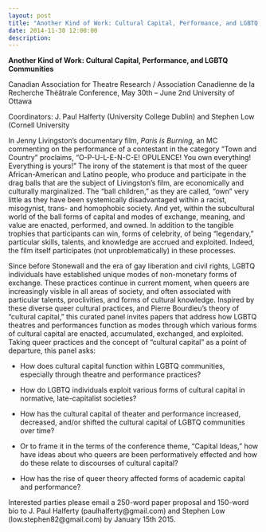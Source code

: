 ```yaml
---
layout: post
title: "Another Kind of Work: Cultural Capital, Performance, and LGBTQ Communities"
date: 2014-11-30 12:00:00
description: 
---
```


<p><strong>Another Kind of Work: Cultural Capital, Performance, and LGBTQ Communities</strong></p>
<p>Canadian Association for Theatre Research / Association Canadienne de la Recherche Théâtrale Conference, May 30th – June 2nd University of Ottawa</p>
<p>Coordinators: J. Paul Halferty (University College Dublin) and Stephen Low (Cornell University</p>
<p>In Jenny Livingston’s documentary film, <em>Paris is Burning,</em> an MC commenting on the performance of a contestant in the category “Town and Country” proclaims, “O-P-U-L-E-N-C-E! OPULENCE! You own everything! Everything is yours!” The irony of the statement is that most of the queer African-American and Latino people, who produce and participate in the drag balls that are the subject of Livingston’s film, are economically and culturally marginalized. The “ball children,” as they are called, “own” very little as they have been systemically disadvantaged within a racist, misogynist, trans- and homophobic society. And yet, within the subcultural world of the ball forms of capital and modes of exchange, meaning, and value are enacted, performed, and owned. In addition to the tangible trophies that participants can win, forms of celebrity, of being “legendary,” particular skills, talents, and knowledge are accrued and exploited. Indeed, the film itself participates (not unproblematically) in these processes.</p>
<p>Since before Stonewall and the era of gay liberation and civil rights, LGBTQ individuals have established unique modes of non-monetary forms of exchange. These practices continue in current moment, when queers are increasingly visible in all areas of society, and often associated with particular talents, proclivities, and forms of cultural knowledge. Inspired by these diverse queer cultural practices, and Pierre Bourdieu’s theory of “cultural capital,” this curated panel invites papers that address how LGBTQ theatres and performances function as modes through which various forms of cultural capital are enacted, accumulated, exchanged, and exploited. Taking queer practices and the concept of “cultural capital” as a point of departure, this panel asks:</p>
<p></p><ul>
<p></p><li>How does cultural capital function within LGBTQ communities, especially through theatre and performance practices?</li>
<p></p><li>How do LGBTQ individuals exploit various forms of cultural capital in normative, late-capitalist societies?</li>
<p></p><li>How has the cultural capital of theater and performance increased, decreased, and/or shifted the cultural capital of LGBTQ communities over time?</li>
<p></p><li>Or to frame it in the terms of the conference theme, “Capital Ideas,” how have ideas about who queers are been performatively effected and how do these relate to discourses of cultural capital?</li>
<p></p><li>How has the rise of queer theory affected forms of academic capital and performance?</li>
<p></p></ul>
<p>Interested parties please email a 250-word paper proposal and 150-word bio to J. Paul Halferty (paulhalferty@gmail.com) and Stephen Low (low.stephen82@gmail.com) by January 15th 2015.</p>